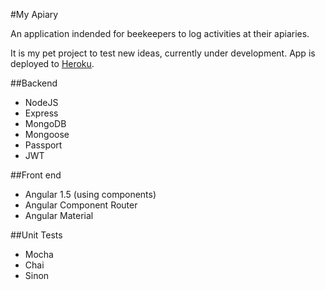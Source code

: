 #My Apiary

An application indended for beekeepers to log activities at their apiaries.

It is my pet project to test new ideas, currently under development.
App is deployed to [Heroku](http://myapiary.herokuapp.com). 

##Backend
* NodeJS
* Express
* MongoDB
* Mongoose
* Passport
* JWT

##Front end
* Angular 1.5 (using components)
* Angular Component Router
* Angular Material

##Unit Tests
* Mocha
* Chai
* Sinon
